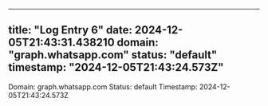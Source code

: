 
---
title: "Log Entry 6"
date: 2024-12-05T21:43:31.438210
domain: "graph.whatsapp.com"
status: "default"
timestamp: "2024-12-05T21:43:24.573Z"
---

Domain: graph.whatsapp.com
Status: default
Timestamp: 2024-12-05T21:43:24.573Z
